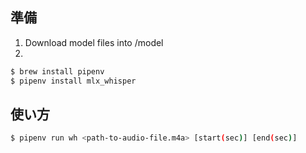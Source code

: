 ## 準備
1. Download model files into /model
2.
```sh
$ brew install pipenv
$ pipenv install mlx_whisper
```

## 使い方

```sh
$ pipenv run wh <path-to-audio-file.m4a> [start(sec)] [end(sec)]
```


